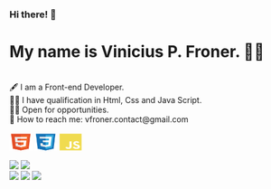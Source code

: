 ### Hi there! 👋

<h1> My name is Vinicius P. Froner. 🙋‍♂️</h1> <br>
🖋️ I am a Front-end Developer. <br>
👨‍🎓 I have qualification in Html, Css and Java Script.<br>
🧑‍🚀 Open for opportunities. <br>
📧 How to reach me: vfroner.contact@gmail.com <br>

<div style="display: inline_block"><br>
<!--   <img align="center" alt="Ts" height="30" width="40" src="https://raw.githubusercontent.com/devicons/devicon/master/icons/typescript/typescript-plain.svg"> -->
<!--   <img align="center" alt="Rafa-React" height="30" width="40" src="https://raw.githubusercontent.com/devicons/devicon/master/icons/react/react-original.svg"> -->
  <img align="center" alt="HTML" height="30" width="40" src="https://raw.githubusercontent.com/devicons/devicon/master/icons/html5/html5-original.svg">
  <img align="center" alt="CSS" height="30" width="40" src="https://raw.githubusercontent.com/devicons/devicon/master/icons/css3/css3-original.svg">
  <img align="center" alt="Js" height="30" width="40" src="https://raw.githubusercontent.com/devicons/devicon/master/icons/javascript/javascript-plain.svg">
<!--   <img align="center" alt="Rafa-Python" height="30" width="40" src="https://raw.githubusercontent.com/devicons/devicon/master/icons/python/python-original.svg">
  <img align="center" alt="Rafa-Csharp" height="30" width="40" src="https://raw.githubusercontent.com/devicons/devicon/master/icons/csharp/csharp-original.svg"> -->
</div> <br>

<div>  
  <a href = "mailto:vfroner.contact@gmail.com"><img src="https://img.shields.io/badge/-Gmail-%23333?style=for-the-badge&logo=gmail&logoColor=white" target="_blank"></a>
  <a href="https://www.linkedin.com/in/vinicius-froner-338904296/" target="_blank"><img src="https://img.shields.io/badge/-LinkedIn-%230077B5?style=for-the-badge&logo=linkedin&logoColor=white" target="_blank"></a> 
</div>
<div>
  <a href:"https://beacons.ai/VniciusPF">
  <img height="180em" src= "https://git

##
</div>
 
<div>
    <a href="https://github.com/Vwebdev4u">
      <img = "180em" src="https://github-readme-stats.vercel.app/api?username=Vwebdev4u&show_icons=true&&hide=prs&theme=solarized-dark&include_all_commits-true&count_private-true&=dark"/>  
      <img = "180em" src="https://github-readme-stats.vercel.app/api/top-langs/?username=Vwebdev4u&layout=compact&langs_count&theme=solarized-dark">     
</div>
  

   



